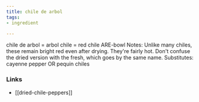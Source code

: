 ```yaml
---
title: chile de arbol
tags:
- ingredient

---
```

chile de arbol = arbol chile = red chile ARE-bowl Notes: Unlike many chiles, these remain bright red even after drying. They're fairly hot. Don't confuse the dried version with the fresh, which goes by the same name. Substitutes: cayenne pepper OR pequin chiles

### Links

* [[dried-chile-peppers]]
